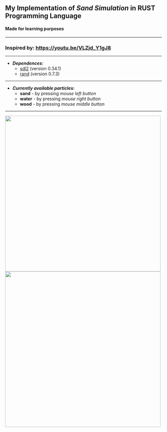 ## My Implementation of *Sand Simulation* in RUST Programming Language

#### Made for learning purposes

---

### Inspired by: https://youtu.be/VLZjd_Y1gJ8

---

* ***Dependences:***
  * [sdl2](https://crates.io/crates/sdl2) (version 0.34.1)
  * [rand](https://crates.io/crates/rand) (version 0.7.3)

---

* ***Currently available particles:***
  * **sand** - by pressing *_mouse left button_*
  * **water** - by pressing *_mouse right button_*
  * **wood** - by pressing *_mouse middle button_*
  
---
<p float="left">
  <img src="https://i.imgur.com/40LMgWm.png" width=500 />
  <img src="https://i.imgur.com/9vl5yTg.png" width=500 />
</p>